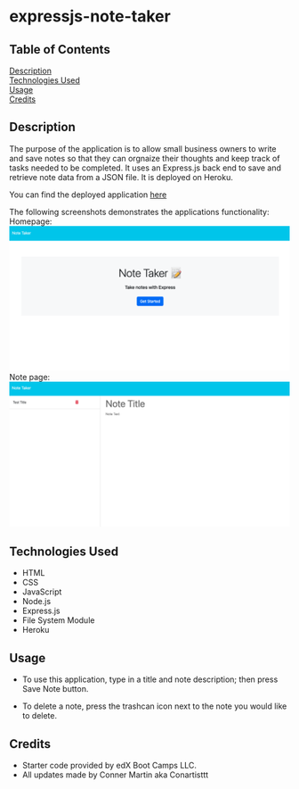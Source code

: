 # expressjs-note-taker

## Table of Contents

[Description](#description)
<br>
[Technologies Used](#technologies-used)
<br>
[Usage](#usage)
<br>
[Credits](#credits)

## Description

The purpose of the application is to allow small business owners to write and save notes so that they can orgnaize their thoughts and keep track of tasks needed to be completed. It uses an Express.js back end to save and retrieve note data from a JSON file. It is deployed on Heroku.

You can find the deployed application [here](https://safe-bastion-51547-4080b50e9189.herokuapp.com/)

The following screenshots demonstrates the applications functionality: 
Homepage:
<br>
![Note Taker Homepage](./public/assets/images/homepage.png)
<br>
Note page:
<br>
![Note Taker Note page](./public/assets/images/notepage.png)

## Technologies Used

* HTML
* CSS
* JavaScript
* Node.js
* Express.js
* File System Module
* Heroku

## Usage

* To use this application, type in a title and note description; then press Save Note button.

* To delete a note, press the trashcan icon next to the note you would like to delete.

## Credits

* Starter code provided by edX Boot Camps LLC.
* All updates made by Conner Martin aka Conartisttt